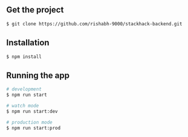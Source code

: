 ## Get the project

```bash
$ git clone https://github.com/rishabh-9000/stackhack-backend.git
```

## Installation

```bash
$ npm install
```

## Running the app

```bash
# development
$ npm run start

# watch mode
$ npm run start:dev

# production mode
$ npm run start:prod
```
